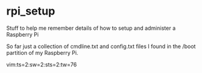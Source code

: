 # rpi_setup
Stuff to help me remember details of how to setup and administer a Raspberry Pi

So far just a collection of cmdline.txt and config.txt files I found in the
/boot partition of my Raspberry Pi.

vim:ts=2:sw=2:sts=2:tw=76
